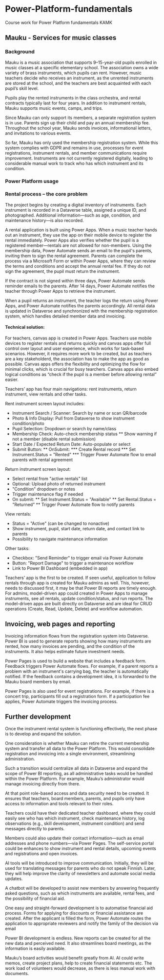# Power-Platform-fundamentals
Course work for Power Platform fundamentals KAMK
## Mauku  - Services for music classes
### Background
Mauku is a music association that supports 9–15-year-old pupils enrolled in music classes at a specific elementary school. The association owns a wide variety of brass instruments, which pupils can rent. However, music teachers decide who receives an instrument, as the unrented instruments are stored at the school, and the teachers are best acquainted with each pupil’s skill level.

Pupils play the rented instruments in the class orchestra, and rental contracts typically last for four years. In addition to instrument rentals, Mauku supports music events, camps, and trips.

Since Mauku can only support its members, a separate registration system is in use. Parents sign up their child and pay an annual membership fee. Throughout the school year, Mauku sends invoices, informational letters, and invitations to various events.

So far, Mauku has only used the membership registration system. While this system complies with GDPR and remains in use, processes for event registrations, instrument rentals, and member communications require improvement. Instruments are not currently registered digitally, leading to considerable manual work to track who has which instrument and its condition.

### Power Platform usage 
### Rental process – the core problem
The project begins by creating a digital inventory of instruments. Each instrument is recorded in a Dataverse table, assigned a unique ID, and photographed. Additional information—such as age, condition, and maintenance history—is also recorded.

A rental application is built using Power Apps. When a music teacher hands out an instrument, they use the app on their mobile device to register the rental immediately. Power Apps also verifies whether the pupil is a registered member—rentals are not allowed for non-members. Using the membership data, Power Automate sends an email to the pupil's parents, inviting them to sign the rental agreement. Parents can complete the process via a Microsoft Form or within Power Apps, where they can review the terms and conditions and accept the annual rental fee. If they do not sign the agreement, the pupil must return the instrument.

If the contract is not signed within three days, Power Automate sends reminder emails to the parents. After 14 days, Power Automate notifies the teacher through Power Apps to retrieve the instrument.

When a pupil returns an instrument, the teacher logs the return using Power Apps, and Power Automate notifies the parents accordingly. All rental data is updated in Dataverse and synchronized with the membership registration system, which handles detailed member data and invoicing.

#### Technical solution:
For teachers, canvas app is created in Power Apps. Teachers use mobile devices to register rentals and returns quickly  and canvas apps offer full control over layout and user experience, which works for task-based scenarios. However, it requires more work to be created, but as teachers are a key stakeholderd, the association has to make the app as good as possible. Canvas apps offers the flexibility and optimizing the flow for minimal clicks, which is crucial for busy tearchers. Canvas apps also embed logical conditions as “check if the pupil is a member before allowing rental” easier.

Teachers’ app has four main navigations: rent instruments, return instrument, view rentals and other tasks. 

Rent instrument screen layout includes:
*	Instrument Search / Scanner: Search by name or scan QR/barcode
*	Photo & Info Display: Pull from Dataverse to show instrument condition/photo
*	Pupil Selection: Dropdown or search by name/class
*	Membership Check: Auto-check membership status
**	Show warning if not a member (disable rental submission)
* Start Date / Expected Return Date: Auto-populate or select
*	Submit Button:
**	OnSubmit:
*** Create Rental record
***	Set Instrument.Status = "Rented"
***	Trigger Power Automate flow to email parents with rental agreement

Return instrument screen layout:
* Select rental from "active rentals" list
*	Optional: Upload photo of returned instrument
*	"Condition" dropdown or notes
*	Trigger maintenance flag if needed
*	On submit:
**	Set Instrument.Status = "Available"
**	Set Rental.Status = "Returned"
** Trigger Power Automate flow to notify parents

View rentals:
*	Status = "Active" (can be changed to nonactive)
*	Show instrument, pupil, start date, return date, and contact link to parents
*	Possibility to navigate maintenance information

Other tasks:
*	Checkbox: "Send Reminder" to trigger email via Power Automate
*	Button: "Report Damage" to trigger a maintenance workflow
*	Link to Power BI Dashboard (embedded in app)

Teachers’ app is the first to be created. If seen useful, application to follow rentals through app is created for Mauku admins as well. This, however, needs to discussed first, it may be that Power BI reports are timely enough. For admins, model-driven app could created in Power Apps to manage instruments, see all rentals, update condition/status, and run reports. The model-driven apps are built directly on Dataverse and are ideal for CRUD operations (Create, Read, Update, Delete) and workflow automation. 

## Invoicing, web pages and reporting
Invoicing information flows from the registration system into Dataverse. Power BI is used to generate reports showing how many instruments are rented, how many invoices are pending, and the condition of the instruments. It also helps estimate future investment needs.

Power Pages is used to build a website that includes a feedback form. Feedback triggers Power Automate flows. For example, if a parent reports a problem with an instrument's carrying bag, the teacher is automatically notified. If the feedback contains a development idea, it is forwarded to the Mauku board members by email.

Power Pages is also used for event registrations. For example, if there is a concert trip, participants fill out a registration form. If a participation fee applies, Power Automate triggers the invoicing process.

## Further development
Once the instrument rental system is functioning effectively, the next phase is to develop and expand the solution.

One consideration is whether Mauku can retire the current membership system and transfer all data to the Power Platform. This would consolidate registration and invoicing into a single environment, streamlining administration.

Such a transition would centralize all data in Dataverse and expand the scope of Power BI reporting, as all administrative tasks would be handled within the Power Platform. For example, Mauku’s administrator would manage invoicing directly from there.

At that point role-based access and data security need to be created. It ensures that teachers, board members, parents, and pupils only have access to information and tools relevant to their roles.

Teachers could have their dedicated teacher dashboard, where they could easily see who has which instrument, check maintenance history, log observations (e.g., skill development, instrument condition) and send messages directly to parents.

Members could also update their contact information—such as email addresses and phone numbers—via Power Pages. The self-service portal could be enhances to show instrument and rental details, upcoming events and registrations and open invoices.

AI tools will be introduced to improve communication. Initially, they will be used for translating messages for parents who do not speak Finnish. Later, they will help improve the clarity of newsletters and automate social media updates.

A chatbot will be developed to assist new members by answering frequently asked questions, such as which instruments are available, rental fees, and the possibility of financial aid.

One easy and straight-forward development is to automatise financial aid process. Forms for applying for discounts or financial assistance are created. After the applicant is filled the form, Power Automate routes the application to appropriate reviewers and notify the family of the decision via email

Power BI development is endless. New reports can be created for all the new data and perceived need. It also streamlines board meetings, as the information is easily available.

Mauku’s board activities would benefit greatly from AI. AI could write memos, create project plans, help to create financial statements etc. The work load of volunteers would decrease, as there is less manual work with documents.
